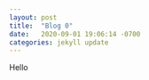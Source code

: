 ```yaml
---
layout: post
title:  "Blog 0"
date:   2020-09-01 19:06:14 -0700
categories: jekyll update
---
```

Hello
